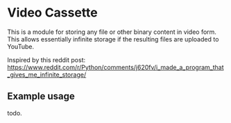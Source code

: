# Video Cassette

This is a module for storing any file or other binary content in video
form. This allows essentially infinite storage if the resulting files are
uploaded to YouTube.

Inspired by this reddit post: https://www.reddit.com/r/Python/comments/j620fv/i_made_a_program_that_gives_me_infinite_storage/

## Example usage

todo.
